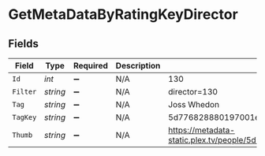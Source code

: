 # GetMetaDataByRatingKeyDirector


## Fields

| Field                                                               | Type                                                                | Required                                                            | Description                                                         | Example                                                             |
| ------------------------------------------------------------------- | ------------------------------------------------------------------- | ------------------------------------------------------------------- | ------------------------------------------------------------------- | ------------------------------------------------------------------- |
| `Id`                                                                | *int*                                                               | :heavy_minus_sign:                                                  | N/A                                                                 | 130                                                                 |
| `Filter`                                                            | *string*                                                            | :heavy_minus_sign:                                                  | N/A                                                                 | director=130                                                        |
| `Tag`                                                               | *string*                                                            | :heavy_minus_sign:                                                  | N/A                                                                 | Joss Whedon                                                         |
| `TagKey`                                                            | *string*                                                            | :heavy_minus_sign:                                                  | N/A                                                                 | 5d776828880197001ec90e8f                                            |
| `Thumb`                                                             | *string*                                                            | :heavy_minus_sign:                                                  | N/A                                                                 | https://metadata-static.plex.tv/people/5d776828880197001ec90e8f.jpg |